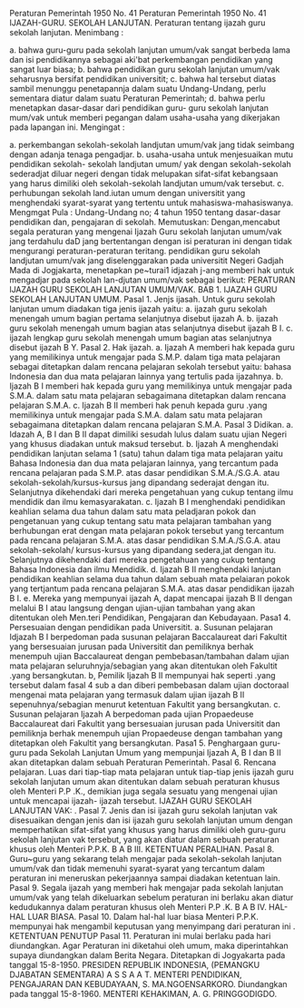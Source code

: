  Peraturan Pemerintah 1950 No. 41 Peraturan Pemerintah 1950 No. 41 IJAZAH-GURU. SEKOLAH LANJUTAN. Peraturan tentang ijazah guru sekolah lanjutan.
Menimbang :

a. bahwa guru-guru pada sekolah lanjutan umum/vak sangat berbeda lama dan isi pendidikannya sebagai aki'bat perkembangan pendidikan yang sangat luar biasa;
b. bahwa pendidikan guru sekolah lanjutan umum/vak seharusnya bersifat pendidikan universitit;
c. bahwa hal tersebut diatas sambil menunggu penetapannja dalam suatu Undang-Undang, perlu sementara diatur dalam suatu Peraturan Pemerintah;
d. bahwa perlu menetapkan dasar-dasar dari pendidikan guru- guru sekolah lanjutan mum/vak untuk memberi pegangan dalam usaha-usaha yang dikerjakan pada lapangan ini.
Mengingat :

a. perkembangan sekolah-sekolah landjutan umum/vak jang tidak seimbang dengan adanja tenaga pengadjar.
b. usaha-usaha untuk menjesuaikan mutu pendidikan sekolah- sekolah landjutan umum/ yak dengan sekolah-sekolah sederadjat diluar negeri dengan tidak melupakan sifat-sifat kebangsaan yang harus dimiliki oleh sekolah-sekolah landjutan umum/vak tersebut.
c. perhubungan sekolah land.iutan umum dengan universitit yang menghendaki syarat-syarat yang tertentu untuk mahasiswa-mahasiswanya. Mengmgat Pula : Undang-Undang no; 4 tahun 1950 tentang dasar-dasar pendidikan dan, pengajaran di sekolah. Memutuskan: Dengan,mencabut segala peraturan yang mengenai Ijazah Guru sekolah lanjutan umum/vak jang terdahulu daD jang bertentangan dengan isi peraturan ini dengan tidak mengurangi peraturan-peraturan teritang. pendidikan guru sekolah landjutan umum/vak jang diselenggarakan pada universitit Negeri Gadjah Mada di Jogjakarta, menetapkan pe~turai1 idjazah j-ang memberi hak untuk mengadjar pada sekolah lan-djutan umum/vak sebagai berikut: PERATURAN lJAZAH GURU SEKOLAH LANJUTAN UMUM/VAK. BAB 1. IJAZAH GURU SEKOLAH LANJUTAN UMUM. Pasal 1. Jenjs ijasah. Untuk guru sekolah lanjutan umum diadakan tiga jenis ijazah yaitu:
a. ijazah guru sekolah menengah umum bagian pertama selanjutnya disebut ijazah A.
b. ijazah guru sekolah menengah umum bagian atas selanjutnya disebut ijazah B I.
c. ijazah lengkap guru sekolah menengah umum bagian atas selanjutnya disebut ijazah B Y. Pasal 2. Hak ijazah.
a. Ijazah A memberi hak kepada guru yang memilikinya untuk mengajar pada S.M.P. dalam tiga mata pelajaran sebagai ditetapkan dalam rencana pelajaran sekolah tersebut yaitu: bahasa Indonesia dan dua mata pelajaran lainnya yang tertulis pada ijazahnya.
b. Ijazah B I memberi hak kepada guru yang memilikinya untuk mengajar pada S.M.A. dalam satu mata pelajaran sebagaimana ditetapkan dalam rencana pelajaran S.M.A.
c. Ijazah B II memberi hak penuh kepada guru .yang memilikinya untuk mengajar pada S.M.A. dalam satu mata pelajaran sebagaimana ditetapkan dalam rencana pelajaran S.M.A.
Pasal 3
Didikan.
a. Idazah A, B I dan B II dapat dimiliki sesudah lulus dalam suatu ujian Negeri yang khusus diadakan untuk maksud tersebut.
b. Ijazah A menghendaki pendidikan lanjutan selama 1 (satu) tahun dalam tiga mata pelajaran yaitu Bahasa Indonesia dan dua mata pelajaran lainnya, yang tercantum pada rencana pelajaran pada S.M.P. atas dasar pendidikan S.M.A./S.G.A. atau sekolah-sekolah/kursus-kursus jang dipandang sederajat dengan itu. Selanjutnya dikehendaki dari mereka pengetahuan yang cukup tentang ilmu mendidik dan ilmu kemasyarakatan.
c. Ijazah B I menghendaki pendidikan keahlian selama dua tahun dalam satu mata peladjaran pokok dan pengetanuan yang cukup tentang satu mata pelajaran tambahan yang berhubungan erat dengan mata pelajaran pokok tersebut yang tercantum pada rencana pelajaran S.M.A. atas dasar pendidikan S.M.A./S.G.A. atau sekolah-sekolah/ kursus-kursus yang dipandang sedera,jat dengan itu. Selanjutnya dikehendaki dari mereka pengetahuan yang cukup tentang Bahasa Indonesia dan ilmu Mendidik.
d. Ijazah B II menghendaki lanjutan pendidikan keahlian selama dua tahun dalam sebuah mata pelaiaran pokok yang tertjantum pada rencana pelajaran S.M.A. atas dasar pendidikan ijazah B I.
e. Mereka yang mempunyai ijazah A, dapat mencapai ijazah B II dengan melalui B I atau langsung dengan ujian-ujian tambahan yang akan ditentukan oleh Men.teri Pendidikan, Pengajaran dan Kebudayaan. Pasa1 4. Persesuaian dengan pendidikan pada Universitit. a. Susunan pelajaran Idjazah B I berpedoman pada susunan pelajaran Baccalaureat dari Fakultit yang bersesuaian jurusan pada Universitit dan pemiliknya berhak menempuh ujian Baccalaureat dengan pembebasan/tambahan dalam ujian mata pelajaran seluruhnyja/sebagian yang akan ditentukan oleh Fakultit .yang bersangkutan. b, Pemilik Ijazah B II mempunyai hak seperti .yang tersebut dalam fasal 4 sub a dan diberi pembebasan dalam ujian doctoraal mengenai mata pelajaran yang termasuk dalam ujian ijazah B II sepenuhnya/sebagian menurut ketentuan Fakultit yang bersangkutan.
c. Susunan pelajaran Ijazah A berpedoman pada ujian Propaedeuse Baccalaureat dari Fakultit yang bersesuaian jurusan pada Universitit dan pemiliknja berhak menempuh ujian Propaedeuse dengan tambahan yang ditetapkan oleh Fakultit yang bersangkutan. Pasa1 5. Penghargaan guru-guru pada Sekolah Lanjutan Umum yang mempunjai Ijazah A, B I dan B II akan ditetapkan dalam sebuah Peraturan Pemerintah. Pasal 6. Rencana pelajaran. Luas dari tiap-tiap mata pelajaran untuk tiap-tiap jenis ijazah guru sekolah lanjutan umum akan ditentukan dalam sebuah peraturan khusus oleh Menteri P.P .K., demikian juga segala sesuatu yang mengenai ujian untuk mencapai ijazah- ijazah tersebut. IJAZAH GURU SEKOLAH LANJUTAN VAK:
. Pasal 7. Jenis dan isi ijazah guru sekolah lanjutan vak disesuaikan dengan jenis dan isi ijazah guru sekolah lanjutan umum dengan memperhatikan sifat-sifat yang khusus yang harus dimiliki oleh guru-guru sekolah lanjutan vak tersebut, yang akan diatur dalam sebuah peraturan khusus oleh Menteri P.P.K. B A B III. KETENTUAN PERALIHAN. Pasal 8. Guru~guru yang sekarang telah mengajar pada sekolah-sekolah lanjutan umum/vak dan tidak memenuhi syarat-syarat yang tercantum dalam peraturan ini meneruskan pekerjaannya sampai diadakan ketentuan lain. Pasal 9. Segala ijazah yang memberi hak mengajar pada sekolah lanjutan umum/vak yang telah dikeluarkan sebelum peraturan ini berlaku akan diatur kedudukannya dalam peraturan khusus oleh Menteri P.P .K. B A B IV. HAL-HAL LUAR BIASA. Pasal 10. Dalam hal-hal luar biasa Menteri P.P.K. mempunyai hak mengambil keputusan yang menyimpang dari peraturan ini . KETENTUAN PENUTUP Pasal 11. Peraturan ini mulai berlaku pada hari diundangkan. Agar Peraturan ini diketahui oleh umum, maka diperintahkan supaya diundangkan dalam Berita Negara. Ditetapkan di Jogyakarta pada tanggal 15-8-1950. PRESIDEN REPUBLIK INDONESIA, (PEMANGKU DJABATAN SEMENTARA) A S S A A T. MENTERI PENDIDIKAN, PENGAJARAN DAN KEBUDAYAAN, S. MA.NGOENSARKORO. Diundangkan pada tanggal 15-8-1960. MENTERI KEHAKIMAN, A. G. PRINGGODIGDO.